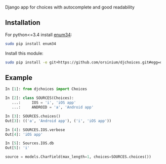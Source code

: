 Django app for choices with autocomplete and good readability

## Installation

For python<=3.4 install [enum34](https://pypi.python.org/pypi/enum34):

```bash
sudo pip install enum34
```

Install this module:

```bash
sudo pip install -e git+https://github.com/orsinium/djchoices.git#egg=djchoices
```

## Example

```python
In [1]: from djchoices import Choices

In [2]: class SOURCES(Choices):
   ...:     IOS = 'i', 'iOS app'
   ...:     ANDROID = 'a', 'Android app'

In [3]: SOURCES.choices()
Out[3]: (('a', 'Android app'), ('i', 'iOS app'))

In [4]: SOURCES.IOS.verbose
Out[4]: 'iOS app'

In [5]: Sources.IOS.db
Out[5]: 'i'
```

```python
source = models.CharField(max_length=1, choices=SOURCES.choices())
```
